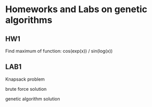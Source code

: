 # Homeworks and Labs on genetic algorithms

## HW1 

Find maximum of function: cos(exp(x)) / sin(log(x))

## LAB1

Knapsack problem

brute force solution

genetic algorithm solution
 
